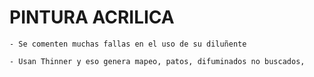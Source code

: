 
# PINTURA ACRILICA

    - Se comenten muchas fallas en el uso de su diluñente

    - Usan Thinner y eso genera mapeo, patos, difuminados no buscados, 